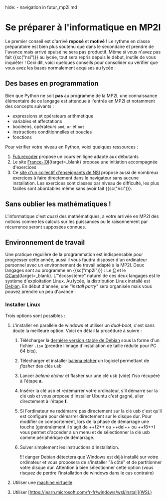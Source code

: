 hide: - navigation  in futur_mp2i.md

# Se préparer à l'informatique en MP2I

Le premier conseil est d'arrivé **reposé** et **motivé**  ! Le rythme en classe préparatoire est bien plus soutenu que dans le secondaire et prendre de l'avance mais arrivé épuisé ne sera pas productif. Même si vous n'avez pas fait {{sc("nsi")}} au lycée, tout sera repris depuis le début, inutile de vous inquiéter ! Ceci dit, voici quelques conseils pour consolider ou vérifier que vous avez les bases normalement acquises au lycée :

## Des bases en programmation

Bien que  Python ne soit **pas** au programme de la MP2I, une connaissance élémentaire de ce langage est attendue à l'entrée en MP2I  et notamment des concepts suivants :

* expressions et opérateurs arithmétique
* variables et affectations
* booléens, opérateurs `and`, `or` et `not`
* instructions conditionnelles et boucles
* fonctions

Pour vérifier votre niveau en Python, voici quelques ressources :

1. [Futurecoder](https://fr.futurecoder.io/) propose un cours en ligne adapté aux débutants
2. Le site [France-IOI](https://www.france-ioi.org/algo/chapters.php){target=_blank} propose une initiation accompagnée d'exercices
3. Ce [site d'un collectif d'enseignants de NSI](https://codex.forge.apps.education.fr/) propose aussi de nombreux exercices à faire directement dans le navigateur sans aucune installation. Les exercices sont classés par niveau de difficulté, les plus faciles sont abordables même sans avoir fait {{sc("nsi")}}.

## Sans oublier les mathématiques !

L'informatique c'est *aussi* des mathématiques, à votre arrivée en MP2I des notions comme  les calculs sur les puissances ou le raisonnement par récurrence seront supposées connues.

## Environnement de travail

Une pratique régulière de la programmation est indispensable pour progresser cette année, aussi il vous faudra disposer d'un ordinateur personnel avec un environnement de travail adapté à la MP2I. Deux langages sont au programme en {{sc("mp2i")}} : Le [C](https://fr.wikipedia.org/wiki/C_(langage)) et le  [OCaml](https://ocaml.org/){target=_blank}. L'"écosystème" naturel de ces deux langages est le système d'exploitation Linux. Au lycée, la distribution Linux installé est [Debian](https://www.debian.org). En début d'année, une "*install party*" sera organisée mais vous pouvez prendre un peu d'avance :

### Installer Linux

Trois options sont possibles :

1. L'installer en parallèle de windows et utiliser un *dual-boot*, c'est sans doute la meilleure option. Voici en détail la procédure à suivre :

    1. Télécharger la [dernière version stable de Debian](https://www.debian.org/distrib/) sous la forme d'un fichier `.iso` (prendre l'image d'installation de taille réduite pour PC 64 bits).
    2. Télecharger et installer [balena etcher](https://etcher.balena.io/) un logiciel permettant de *flasher* des clés usb
    3. Lancer *balena etcher* et flasher sur une clé usb (vide) l'iso récupéré à l'étape **a.**
    4. Insérer la clé usb et redémarrer votre ordinateur, s'il démarre sur la clé usb et vous propose d'installer Ubuntu c'est gagné, aller directement à l'étape **f.** 
    5. Si l'ordinateur ne redémarre pas directement sur la clé usb c'est qu'il est configuré pour démarrer directement sur le disque dur. Pour modifier ce comportement, lors de la phase de démarrage une touche (généralement il s'agit de ++f2++ ou ++del++ ou ++f8++) vous permet d'accéder à un menu et de sélectionner la clé usb comme périphérique de démarrage.
    6. Suiver simplement les instructions d'installation.

        !!! danger
            Debian détectera que Windows est déjà installé sur votre ordinateur et vous proposera de s'installer "à côté" et de partitionner votre disque dur. Attention à bien sélectionner cette option (vous risquez de perdre l'installation de windows dans le cas contraire)


2. Utiliser une [machine virtuelle](https://www.virtualbox.org/)
3. Utiliser [https://learn.microsoft.com/fr-fr/windows/wsl/install](WSL)

